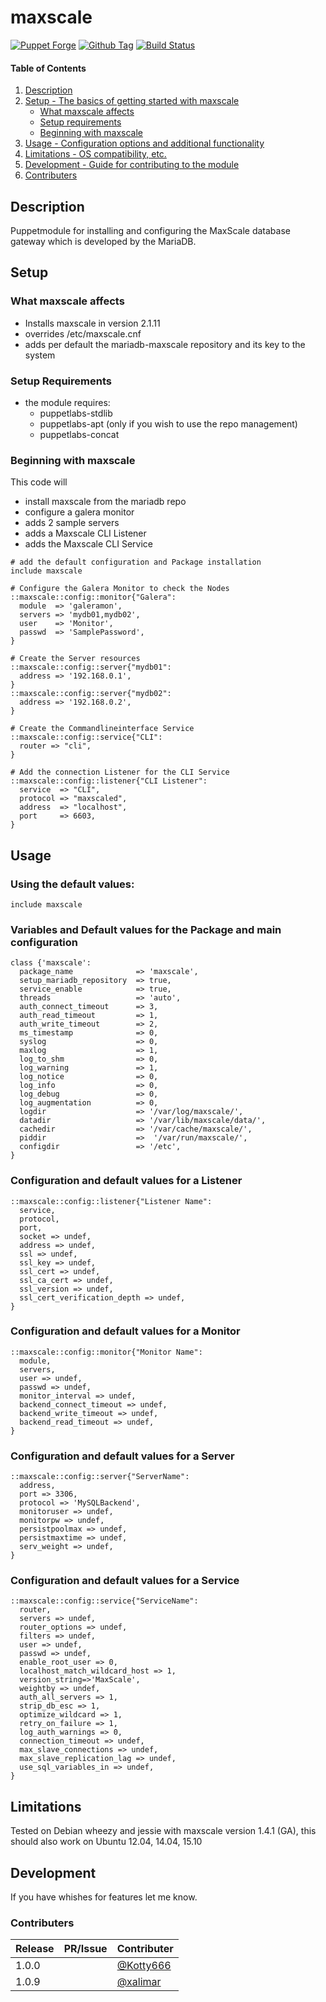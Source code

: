 # maxscale
[![Puppet Forge](http://img.shields.io/puppetforge/v/Kotty666/maxscale.svg)](https://forge.puppetlabs.com/Kotty666/maxscale)
[![Github Tag](https://img.shields.io/github/tag/Kotty666/Kotty666-maxscale.svg)](https://github.com/Kotty666/Kotty666-maxscale)
[![Build Status](https://travis-ci.org/Kotty666/Kotty666-maxscale.png?branch=master)](https://travis-ci.org/Kotty666/Kotty666-maxscale)

#### Table of Contents

1. [Description](#description)
2. [Setup - The basics of getting started with maxscale](#setup)
    * [What maxscale affects](#what-maxscale-affects)
    * [Setup requirements](#setup-requirements)
    * [Beginning with maxscale](#beginning-with-maxscale)
3. [Usage - Configuration options and additional functionality](#usage)
4. [Limitations - OS compatibility, etc.](#limitations)
5. [Development - Guide for contributing to the module](#development)
6. [Contributers](#contributers)

## Description

Puppetmodule for installing and configuring the MaxScale database gateway which
is developed by the MariaDB.

## Setup

### What maxscale affects

* Installs maxscale in version 2.1.11
* overrides /etc/maxscale.cnf
* adds per default the mariadb-maxscale repository and its key to the system

### Setup Requirements 

* the module requires:
  - puppetlabs-stdlib
  - puppetlabs-apt (only if you wish to use the repo management)
  - puppetlabs-concat

### Beginning with maxscale

This code will
* install maxscale from the mariadb repo
* configure a galera monitor
* adds 2 sample servers
* adds a Maxscale CLI Listener
* adds the Maxscale CLI Service

```puppet
# add the default configuration and Package installation
include maxscale

# Configure the Galera Monitor to check the Nodes
::maxscale::config::monitor{"Galera":
  module  => 'galeramon',
  servers => 'mydb01,mydb02',
  user    => 'Monitor',
  passwd  => 'SamplePassword',
}

# Create the Server resources
::maxscale::config::server{"mydb01":
  address => '192.168.0.1',
}
::maxscale::config::server{"mydb02":
  address => '192.168.0.2',
}

# Create the Commandlineinterface Service
::maxscale::config::service{"CLI":
  router => "cli",
}

# Add the connection Listener for the CLI Service
::maxscale::config::listener{"CLI Listener":
  service  => "CLI",
  protocol => "maxscaled",
  address  => "localhost",
  port     => 6603,
}
```

## Usage

### Using the default values:
```puppet
include maxscale
```
### Variables and Default values for the Package and main configuration
```puppet
class {'maxscale':
  package_name              => 'maxscale',
  setup_mariadb_repository  => true,
  service_enable            => true,
  threads                   => 'auto',
  auth_connect_timeout      => 3,
  auth_read_timeout         => 1,
  auth_write_timeout        => 2,
  ms_timestamp              => 0,
  syslog                    => 0,
  maxlog                    => 1,
  log_to_shm                => 0,
  log_warning               => 1,
  log_notice                => 0,
  log_info                  => 0,
  log_debug                 => 0,
  log_augmentation          => 0,
  logdir                    => '/var/log/maxscale/',
  datadir                   => '/var/lib/maxscale/data/',
  cachedir                  => '/var/cache/maxscale/',
  piddir                    =>  '/var/run/maxscale/',
  configdir                 => '/etc',
}
```

### Configuration and default values for a Listener
```puppet
::maxscale::config::listener{"Listener Name":
  service,
  protocol,
  port,
  socket => undef,
  address => undef,
  ssl => undef,
  ssl_key => undef,
  ssl_cert => undef,
  ssl_ca_cert => undef,
  ssl_version => undef,
  ssl_cert_verification_depth => undef,
}
```
### Configuration and default values for a Monitor
```puppet
::maxscale::config::monitor{"Monitor Name":
  module,
  servers,
  user => undef,
  passwd => undef,
  monitor_interval => undef,
  backend_connect_timeout => undef,
  backend_write_timeout => undef,
  backend_read_timeout => undef,
}
```

### Configuration and default values for a Server
```puppet
::maxscale::config::server{"ServerName":
  address,
  port => 3306,
  protocol => 'MySQLBackend',
  monitoruser => undef,
  monitorpw => undef,
  persistpoolmax => undef,
  persistmaxtime => undef,
  serv_weight => undef,
}
```

### Configuration and default values for a Service
```puppet
::maxscale::config::service{"ServiceName":
  router,
  servers => undef,
  router_options => undef,
  filters => undef,
  user => undef,
  passwd => undef,
  enable_root_user => 0,
  localhost_match_wildcard_host => 1,
  version_string=>'MaxScale',
  weightby => undef,
  auth_all_servers => 1,
  strip_db_esc => 1,
  optimize_wildcard => 1,
  retry_on_failure => 1,
  log_auth_warnings => 0,
  connection_timeout => undef,
  max_slave_connections => undef,
  max_slave_replication_lag => undef,
  use_sql_variables_in => undef,
}
```


## Limitations

Tested on Debian wheezy and jessie with maxscale version 1.4.1 (GA), this should also work on Ubuntu 12.04, 14.04, 15.10

## Development
If you have whishes for features let me know.

### Contributers

**Release**  | **PR/Issue**                                        | **Contributer**
-------------|-----------------------------------------------------|----------------------------------------------------
1.0.0        |                                                     | [@Kotty666](https://github.com/Kotty666)
1.0.9        |                                                     | [@xalimar](https://github.com/xalimar)

